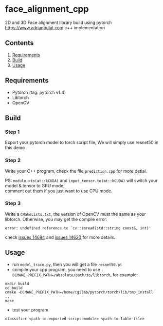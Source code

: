 # face_alignment_cpp

2D and 3D Face alignment library build using pytorch https://www.adrianbulat.com c++ implementation

## Contents

1. [Requirements](#requirements)
2. [Build](#build)
3. [Usage](#usage)


## Requirements

- Pytorch (tag: pytorch v1.4)
- Libtorch
- OpenCV

## Build

### Step 1

Export your pytorch model to torch script file, We will simply use resnet50 in this demo

### Step 2

Write your C++ program, check the file ``prediction.cpp`` for more detial.  

PS: ``module->to(at::kCUDA)`` and ``input_tensor.to(at::kCUDA)`` will switch your model & tensor to GPU mode,  
comment out them if you just want to use CPU mode. 


### Step 3

Write a ``CMakeLists.txt``, the version of OpenCV must the same as your libtorch.
Otherwise, you may get the compile error:

```
error: undefined reference to `cv::imread(std::string const&, int)'
```

check [issues 14684](https://github.com/pytorch/pytorch/issues/14684) and [issues 14620](https://github.com/pytorch/pytorch/issues/14620) for more details.

## Usage

- run ``model_trace.py``,   then you will get a file ``resnet50.pt``
- compile your cpp program, you need to use ``-DCMAKE_PREFIX_PATH=/absolute/path/to/libtorch``, for example:

```
mkdir build
cd build
cmake -DCMAKE_PREFIX_PATH=/home/cgilab/pytorch/torch/lib/tmp_install ..
make
```

- test your program

``classifier <path-to-exported-script-module> <path-to-lable-file>``

```

